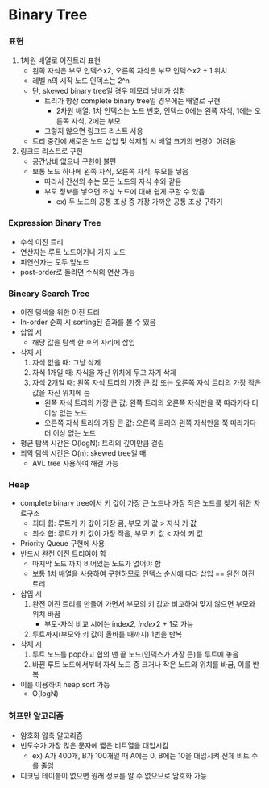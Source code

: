 # Binary Tree
### 표현
1. 1차원 배열로 이진트리 표현
    - 왼쪽 자식은 부모 인덱스x2, 오른쪽 자식은 부모 인덱스x2 + 1 위치
    - 레벨 n의 시작 노드 인덱스는 2^n
    - 단, skewed binary tree일 경우 메모리 낭비가 심함
        - 트리가 항상 complete binary tree일 경우에는 배열로 구현
            - 2차원 배열: 1차 인덱스는 노드 번호, 인덱스 0에는 왼쪽 자식, 1에는 오른쪽 자식, 2에는 부모
        - 그렇지 않으면 링크드 리스트 사용
    - 트리 중간에 새로운 노드 삽입 및 삭제할 시 배열 크기의 변경이 어려움
2. 링크드 리스트로 구현
    - 공간낭비 없으나 구현이 불편
    - 보통 노드 하나에 왼쪽 자식, 오른쪽 자식, 부모를 넣음
        - 따라서 간선의 수는 모든 노드의 자식 수와 같음
        - 부모 정보를 넣으면 조상 노드에 대해 쉽게 구할 수 있음
            - ex) 두 노드의 공통 조상 중 가장 가까운 공통 조상 구하기

### Expression Binary Tree
- 수식 이진 트리
- 연산자는 루트 노드이거나 가지 노드
- 피연산자는 모두 잎노드
- post-order로 돌리면 수식의 연산 가능

### Bineary Search Tree
- 이진 탐색을 위한 이진 트리
- In-order 순회 시 sorting된 결과를 볼 수 있음
- 삽입 시
    - 해당 값을 탐색 한 후의 자리에 삽입
- 삭제 시
    1. 자식 없을 때: 그냥 삭제
    2. 자식 1개일 때: 자식을 자신 위치에 두고 자기 삭제
    3. 자식 2개일 때: 왼쪽 자식 트리의 가장 큰 값 또는 오른쪽 자식 트리의 가장 작은 값을 자신 위치에 둠
        - 왼쪽 자식 트리의 가장 큰 값: 왼쪽 트리의 오른쪽 자식만을 쭉 따라가다 더 이상 없는 노드
        - 오른쪽 자식 트리의 가장 큰 값: 오른쪽 트리의 왼쪽 자식만을 쭉 따라가다 더 이상 없는 노드
- 평균 탐색 시간은 O(logN): 트리의 깊이만큼 걸림
- 최악 탐색 시간은 O(n): skewed tree일 때
    - AVL tree 사용하여 해결 가능

### Heap
- complete binary tree에서 키 값이 가장 큰 노드나 가장 작은 노드를 찾기 위한 자료구조
    - 최대 힙: 루트가 키 값이 가장 큼, 부모 키 값 > 자식 키 값
    - 최소 힙: 루트가 키 값이 가장 작음, 부모 키 값 < 자식 키 값
- Priority Queue 구현에 사용
- 반드시 완전 이진 트리여야 함
    - 마지막 노드 까지 비어있는 노드가 없어야 함
    - 보통 1차 배열을 사용하여 구현하므로 인덱스 순서에 따라 삽입 == 완전 이진 트리
- 삽입 시
    1. 완전 이진 트리를 만들어 가면서 부모의 키 값과 비교하여 맞지 않으면 부모와 위치 바꿈
        - 부모-자식 비교 시에는 index*2, index*2 + 1로 가능
    2. 루트까지(부모와 키 값이 올바를 때까지) 1번을 반복
- 삭제 시
    1. 루트 노드를 pop하고 힙의 맨 끝 노드(인덱스가 가장 큰)를 루트에 놓음
    2. 바뀐 루트 노드에서부터 자식 노드 중 크거나 작은 노드와 위치를 바꿈, 이를 반복
- 이를 이용하여 heap sort 가능
    - O(logN)

### 허프만 알고리즘
- 암호화 압축 알고리즘
- 빈도수가 가장 많은 문자에 짧은 비트열을 대입시킴
    - ex) A가 400개, B가 100개일 때 A에는 0, B에는 10을 대입시켜 전체 비트 수를 줄임
- 디코딩 테이블이 없으면 원래 정보를 알 수 없으므로 암호화 가능
